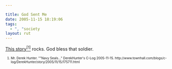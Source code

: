 ```yaml
---

title: God Sent Me
date: 2005-11-15 18:19:06
tags:
  - ", "society
layout: rut
---
```


<p><a href="http://www.townhall.com/blogs/c-log/DerekHunter/story/2005/11/15/175711.html" title="Navy Seals...">This story<sup>[1]</sup></a> rocks.  God bless that soldier.</p>  <font size="-2"><ol><li>Mr. Derek Hunter. ""Navy Seals..." DerekHunter's C-Log 2005-11-15. http://www.townhall.com/blogs/c-log/DerekHunter/story/2005/11/15/175711.html  </li></ol></font>

